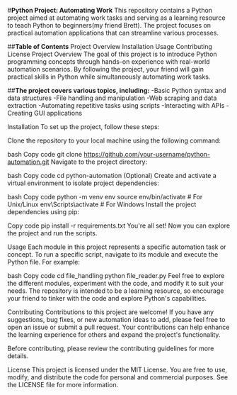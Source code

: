 #**Python Project: Automating Work**
This repository contains a Python project aimed at automating work tasks and serving as a learning resource to teach Python to beginners(my friend Brett). The project focuses on practical automation applications that can streamline various processes.

##**Table of Contents**
Project Overview
Installation
Usage
Contributing
License
Project Overview
The goal of this project is to introduce Python programming concepts through hands-on experience with real-world automation scenarios. By following the project, your friend will gain practical skills in Python while simultaneously automating work tasks.

##**The project covers various topics, including:**
  -Basic Python syntax and data structures
  -File handling and manipulation
  -Web scraping and data extraction
  -Automating repetitive tasks using scripts
  -Interacting with APIs
  -Creating GUI applications


Installation
To set up the project, follow these steps:

Clone the repository to your local machine using the following command:

bash
Copy code
git clone https://github.com/your-username/python-automation.git
Navigate to the project directory:

bash
Copy code
cd python-automation
(Optional) Create and activate a virtual environment to isolate project dependencies:

bash
Copy code
python -m venv env
source env/bin/activate   # For Unix/Linux
env\Scripts\activate      # For Windows
Install the project dependencies using pip:

Copy code
pip install -r requirements.txt
You're all set! Now you can explore the project and run the scripts.

Usage
Each module in this project represents a specific automation task or concept. To run a specific script, navigate to its module and execute the Python file. For example:

bash
Copy code
cd file_handling
python file_reader.py
Feel free to explore the different modules, experiment with the code, and modify it to suit your needs. The repository is intended to be a learning resource, so encourage your friend to tinker with the code and explore Python's capabilities.

Contributing
Contributions to this project are welcome! If you have any suggestions, bug fixes, or new automation ideas to add, please feel free to open an issue or submit a pull request. Your contributions can help enhance the learning experience for others and expand the project's functionality.

Before contributing, please review the contributing guidelines for more details.

License
This project is licensed under the MIT License. You are free to use, modify, and distribute the code for personal and commercial purposes. See the LICENSE file for more information.


